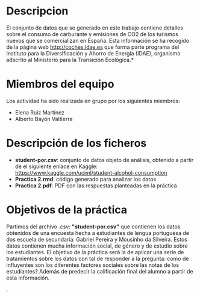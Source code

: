 # Descripcion
El conjunto de datos que se generado en este trabajo contiene detalles sobre el consumo de carburante y emisiones de CO2 de los turismos nuevos que se comercializan en España. Esta información se ha recogido de la página web http://coches.idae.es que forma parte programa del Instituto para la Diversificación y Ahorro de Energía (IDAE), organismo adscrito al Ministerio para la Transición Ecológica.* 

# Miembros del equipo
Los actividad ha sido realizada en grupo por los siguientes miembros:
* Elena Ruiz Martinez
* Alberto Bayón Valtierra

# Descripción de los ficheros
* **student-por.csv**: conjunto de datos objeto de análisis, obtenido a partir de el siguiente enlace en Kaggle: https://www.kaggle.com/uciml/student-alcohol-consumption
* **Practica 2.rmd**:  código generado para analizar los datos
* **Practica 2.pdf**: PDF con las respuestas planteadas en la práctica

# Objetivos de la práctica
 Partimos del archivo .csv: **"student-por.csv"** que contienen los datos obtenidos de una encuesta hecha a estudiantes de lengua portuguesa de dos escuela de secundaria: Gabriel Pereira y Mousinho da Silveira. Estos datos contienen mucha información social, de género y de estudio sobre los estudiantes. El objetivo de la práctica será la de aplicar una serie de tratamientos sobre los datos con tal de responder a la pregunta: como de influyentes son los diferentes factores sociales sobre las notas de los estudiantes? Además de predecir la calificación final del alumno a partir de esta información.

.
